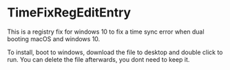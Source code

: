 # TimeFixRegEditEntry
This is a registry fix for windows 10 to fix a time sync error when dual booting macOS and windows 10.

To install, boot to windows, download the file to desktop and double click to run.
You can delete the file afterwards, you dont need to keep it.

